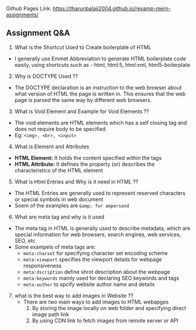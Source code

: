 Github Pages Link: https://tharunbalaji2004.github.io/revamp-mern-assignments/

## Assignment Q&A

1. What is the Shortcut Used to Create boilerplate of HTML
  - I generally use Emmet Abbreviation to generate HTML boilerplate code easily, using shortcuts such as - html, html:5, html:xml, html5-boilerplate

2. Why is DOCTYPE Used ??
  - The DOCTYPE declaration is an instruction to the web browser about what version of HTML the page is written in. This ensures that the web page is parsed the same way by different web browsers.

3. What is Void Element and Example for Void Elements ??
  - The void elements are HTML elements which has a self closing tag and does not require body to be specified
  - Eg: `<img>, <br>, <input>`

4. What is Element and Attributes 
  - **HTML Element:** It holds the content specified within the tags
  - **HTML Attribute:** It defines the property (or) describes the characteristics of the HTML element 

5. What is Html Entries and Why is it need in HTML ??
  - The HTML Entries are generally used to represent reserved characters or special symbols in web document
  - Soem of the examples are `&amp; for ampersand`

6. What are meta tag and why is it used
  - The meta tag in HTML is generally used to describe metadata, which are special information for web browsers, search engines, web services, SEO, etc
  - Some exampels of meta tags are:
      - `meta:charset` for specifying character set encoding scheme
      - `meta:viewport` specifies the viewport details for webpage responsiveness
      - `meta:dscription` define shrot description about the webpage
      - `meta:keywords` mainly used for declaring SEO keywords and tags
      - `meta:author` to spcify website author name and details

7. what is the best way to add images in Website ??
   - There are two main ways to add images to HTML webapges
     1. By storing the image locally on web folder and specifying direct image path link
     2. By using CDN link to fetch images from remote server or API
